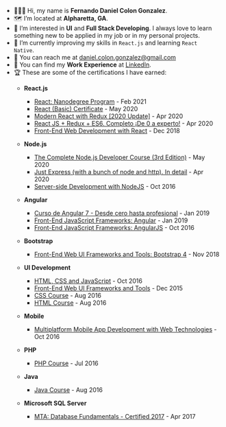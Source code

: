 - 🙋🏽‍♂️ Hi, my name is **Fernando Daniel Colon Gonzalez**.
- 🗺 I’m located at **Alpharetta, GA**.
- 👀 I’m interested in **UI** and **Full Stack Developing**. I always love to learn something new to be applied in my job or in my personal projects.
- 🌱 I’m currently improving my skills in `React.js` and learning `React Native`.
- 📧 You can reach me at [daniel.colon.gonzalez@gmail.com](mailto://daniel.colon.gonzalez@gmail.com)
- 📝 You can find my **Work Experience** at [LinkedIn](https://www.linkedin.com/in/fernandodanielcolongonzalez).
- 🏆 These are some of the certifications I have earned:
  - **React.js**
    - [React: Nanodegree Program](https://graduation.udacity.com/confirm/GTYKX4D6) - Feb 2021
    - [React (Basic) Certificate](https://www.hackerrank.com/certificates/dbca67daa86b) - May 2020
    - [Modern React with Redux [2020 Update]](https://www.udemy.com/certificate/UC-9bed6d9a-46c8-4060-a68a-dc143aed9b53) - Apr 2020
    - [React JS + Redux + ES6. Completo ¡De 0 a experto!](https://www.udemy.com/certificate/UC-139ab677-6c78-44b2-9f82-eda691a2c2b9) - Apr 2020
    - [Front-End Web Development with React](https://www.coursera.org/account/accomplishments/verify/JXUERW9DMAYR) - Dec 2018

  - **Node.js**
    - [The Complete Node.js Developer Course (3rd Edition)](https://www.udemy.com/certificate/UC-9778b340-955d-4726-a1dc-0e49d120497e) - May 2020
    - [Just Express (with a bunch of node and http). In detail](https://www.udemy.com/certificate/UC-66d8704b-0951-4035-bb91-84b5ff6bc7e0) - Apr 2020
    - [Server-side Development with NodeJS](https://www.coursera.org/account/accomplishments/verify/JMJRZTMP2A2Y) - Oct 2016

  - **Angular**
    - [Curso de Angular 7 - Desde cero hasta profesional](https://udemy-certificate.s3.amazonaws.com/pdf/UC-LS4CB4WM.pdf) - Jan 2019
    - [Front-End JavaScript Frameworks: Angular](https://www.coursera.org/account/accomplishments/verify/3J3PRVLQBR8Y) - Jan 2019
    - [Front-End JavaScript Frameworks: AngularJS](https://www.coursera.org/account/accomplishments/verify/KW22EJLJ9FHC) - Oct 2016
    
  - **Bootstrap**
    - [Front-End Web UI Frameworks and Tools: Bootstrap 4](https://www.coursera.org/account/accomplishments/verify/8ZQKZH43RMPK) - Nov 2018
  
  - **UI Development**
    - [HTML, CSS and JavaScript](https://www.coursera.org/account/accomplishments/verify/6NRK6FLLYP7T) - Oct 2016
    - [Front-End Web UI Frameworks and Tools](https://www.coursera.org/account/accomplishments/certificate/QTQQRCYTKDGK) - Dec 2015
    - [CSS Course](https://www.sololearn.com/Certificate/1023-1574535/jpg/) - Aug 2016
    - [HTML Course](https://www.sololearn.com/Certificate/1014-1574535/jpg/) - Aug 2016
  
  - **Mobile**
    - [Multiplatform Mobile App Development with Web Technologies](https://www.coursera.org/account/accomplishments/verify/EFMSZT4E77BT) - Oct 2016
  
  - **PHP**
    - [PHP Course](https://www.sololearn.com/Certificate/1059-1574535/jpg/) - Jul 2016
  
  - **Java**
    - [Java Course](https://www.sololearn.com/Certificate/1068-1574535/jpg/) - Aug 2016
  
  - **Microsoft SQL Server**
    - [MTA: Database Fundamentals - Certified 2017](https://www.youracclaim.com/badges/520c8abb-b854-400f-9b4b-05681473198b) - Apr 2017
  
  
    
